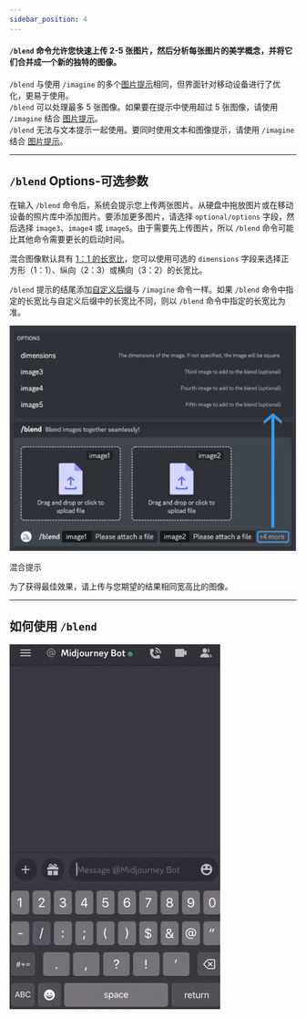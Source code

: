```yaml
---
sidebar_position: 4
---
```


#### `/blend` 命令允许您快速上传 2-5 张图片，然后分析每张图片的美学概念，并将它们合并成一个新的独特的图像。

`/blend` 与使用 `/imagine` 的多个[图片提示](https://docs.midjourney.com/image-prompts)相同，但界面针对移动设备进行了优化，更易于使用。  
`/blend` 可以处理最多 5 张图像。如果要在提示中使用超过 5 张图像，请使用 `/imagine` 结合 [图片提示](https://docs.midjourney.com/image-prompts)。  
`/blend` 无法与文本提示一起使用。要同时使用文本和图像提示，请使用 `/imagine` 结合 [图片提示](https://docs.midjourney.com/image-prompts)。

* * *

`/blend` Options-可选参数
----------------

在输入 `/blend` 命令后，系统会提示您上传两张图片。从硬盘中拖放图片或在移动设备的照片库中添加图片。要添加更多图片，请选择 `optional/options` 字段，然后选择 `image3`、`image4` 或 `image5`。由于需要先上传图片，所以 `/blend` 命令可能比其他命令需要更长的启动时间。

混合图像默认具有 [1：1 的长宽比](https://docs.midjourney.com/v1/docs/aspect-ratios)，您可以使用可选的 `dimensions` 字段来选择正方形（1：1）、纵向（2：3）或横向（3：2）的长宽比。

 `/blend` 提示的结尾添加[自定义后缀](https://docs.midjourney.com/v1/docs/settings-and-presets)与 `/imagine` 命令一样。如果 `/blend` 命令中指定的长宽比与自定义后缀中的长宽比不同，则以 `/blend` 命令中指定的长宽比为准。

![](../../../assets/doc/midjourney/MJ_Blend_Interface.png)


混合提示

为了获得最佳效果，请上传与您期望的结果相同宽高比的图像。

* * *

如何使用 `/blend`
-------------------

![](../../../assets/doc/midjourney/MJ_Blend.gif)

